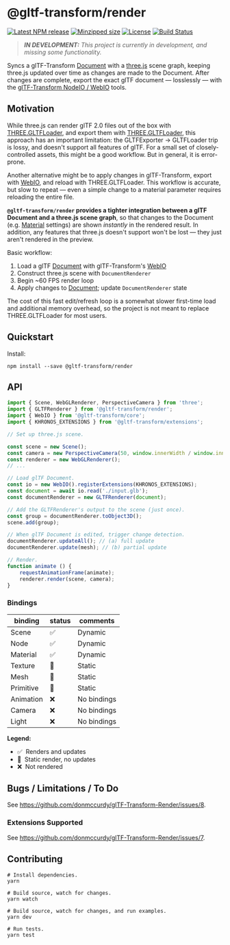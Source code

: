 # @gltf-transform/render

[![Latest NPM release](https://img.shields.io/npm/v/@gltf-transform/render.svg)](https://www.npmjs.com/package/@gltf-transform/render)
[![Minzipped size](https://badgen.net/bundlephobia/minzip/@gltf-transform/render)](https://bundlephobia.com/result?p=@gltf-transform/render)
[![License](https://img.shields.io/badge/license-MIT-007ec6.svg)](https://github.com/donmccurdy/glTF-Transform-Render/blob/main/LICENSE)
[![Build Status](https://github.com/donmccurdy/glTF-Transform-Render/workflows/build/badge.svg?branch=main&event=push)](https://github.com/donmccurdy/glTF-Transform-Render/actions?query=workflow%3Abuild)

> _**IN DEVELOPMENT:** This project is currently in development, and missing some functionality._

Syncs a glTF-Transform [Document](https://gltf-transform.donmccurdy.com/classes/document.html)
with a [three.js](https://threejs.org/) scene graph, keeping three.js updated
over time as changes are made to the Document. After changes are complete,
export the exact glTF document — losslessly — with the
[glTF-Transform NodeIO / WebIO](https://gltf-transform.donmccurdy.com/classes/core.platformio.html)
tools.

## Motivation

While three.js can render glTF 2.0 files out of the box with
[THREE.GLTFLoader](https://threejs.org/docs/index.html#examples/en/loaders/GLTFLoader),
and export them with [THREE.GLTFLoader](https://threejs.org/docs/index.html#examples/en/loaders/GLTFLoader),
this approach has an important limitation: the GLTFExporter → GLTFLoader
trip is lossy, and doesn't support all features of glTF. For a small set
of closely-controlled assets, this might be a good workflow. But in
general, it is error-prone.

Another alternative might be to apply changes in glTF-Transform, export with
[WebIO](https://gltf-transform.donmccurdy.com/classes/core.webio.html),
and reload with THREE.GLTFLoader. This workflow is accurate, but slow to
repeat — even a simple change to a material parameter requires reloading the
entire file.

**`@gltf-transform/render` provides a tighter integration between a glTF
Document and a three.js scene graph**, so that changes to the Document
(e.g. [Material](https://gltf-transform.donmccurdy.com/classes/material.html)
settings) are shown _instantly_ in the rendered result. In addition, any
features that three.js doesn't support won't be lost — they just aren't
rendered in the preview.

Basic workflow:

1. Load a glTF [Document](https://gltf-transform.donmccurdy.com/classes/core.document.html) with glTF-Transform's [WebIO](https://gltf-transform.donmccurdy.com/classes/core.webio.html)
2. Construct three.js scene with `DocumentRenderer`
3. Begin ~60 FPS render loop
4. Apply changes to [Document](https://gltf-transform.donmccurdy.com/classes/core.document.html); update `DocumentRenderer` state

The cost of this fast edit/refresh loop is a somewhat slower first-time load
and additional memory overhead, so the project is not meant to replace
THREE.GLTFLoader for most users.

## Quickstart

Install:

```
npm install --save @gltf-transform/render
```

## API

```typescript
import { Scene, WebGLRenderer, PerspectiveCamera } from 'three';
import { GLTFRenderer } from '@gltf-transform/render';
import { WebIO } from '@gltf-transform/core';
import { KHRONOS_EXTENSIONS } from '@gltf-transform/extensions';

// Set up three.js scene.

const scene = new Scene();
const camera = new PerspectiveCamera(50, window.innerWidth / window.innerHeight, 1, 10);
const renderer = new WebGLRenderer();
// ...

// Load glTF Document.
const io = new WebIO().registerExtensions(KHRONOS_EXTENSIONS);
const document = await io.read('./input.glb');
const documentRenderer = new GLTFRenderer(document);

// Add the GLTFRenderer's output to the scene (just once).
const group = documentRenderer.toObject3D();
scene.add(group);

// When glTF Document is edited, trigger change detection.
documentRenderer.updateAll(); // (a) full update
documentRenderer.update(mesh); // (b) partial update

// Render.
function animate () {
	requestAnimationFrame(animate);
	renderer.render(scene, camera);
}
```

### Bindings

| binding   | status | comments     |
|-----------|--------|--------------|
| Scene     | ✅     | Dynamic      |
| Node      | ✅     | Dynamic      |
| Material  | ✅     | Dynamic      |
| Texture   | 🚧     | Static       |
| Mesh      | 🚧     | Static       |
| Primitive | 🚧     | Static       |
| Animation | ❌     | No bindings  |
| Camera    | ❌     | No bindings  |
| Light     | ❌     | No bindings  |

**Legend:**

- ✅&nbsp;&nbsp;Renders and updates
- 🚧&nbsp;&nbsp;Static render, no updates
- ❌&nbsp;&nbsp;Not rendered

## Bugs / Limitations / To Do

See https://github.com/donmccurdy/glTF-Transform-Render/issues/8.

### Extensions Supported

See https://github.com/donmccurdy/glTF-Transform-Render/issues/7.

## Contributing

```shell
# Install dependencies.
yarn

# Build source, watch for changes.
yarn watch

# Build source, watch for changes, and run examples.
yarn dev

# Run tests.
yarn test
```

<!---

### Structure

One of more interesting challenges of this project is that glTF properties do not necessarily map 1:1 to class instances in a particular 3D library like three.js. Examples:

- a glTF "Primitive" maps to THREE.Mesh, THREE.SkinnedMesh, THREE.Points, THREE.Lines, etc., depending on its content. While this is a 1:1 relationship, if the Primitive's content changes, the bindings may need to replace (not mutate) the existing three.js class instance.
- a glTF "Material" maps to THREE.MeshStandardMaterial, THREE.MeshBasicMaterial, or THREE.MeshPhysicalMaterial depending on its content. Additionally, the context in which the Material is used (points? lines? mesh? skinned mesh?) may require changing the class (e.g. PointsMaterial) or properties of the material (e.g. `.vertexColors` or `.flatNormals`). This is a 1:many relationship, since a Material may be reused in multiple contexts throughout the glTF document.

To support these cases, this library defines concepts of "bindings" (observing a glTF source property) and "variants" (observing contextually-derived versions of the property). Either type of observer may emit a replacement object when content changes.

![Bindings diagram](./assets/bindings_diagram.svg)

--->
